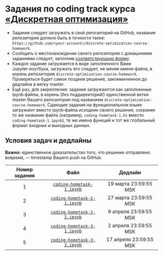 # Задания по coding track курса [«Дискретная оптимизация»](https://dainiak.github.io/teaching/courses/discopt/)
* Задания следует загружать в свой репозиторий на GitHub, название репозитория должно быть в точности такое: `https://github.com/<your-account>/discrete-optimization-course-homework`.
* Сообщить о местонахождении своего репозитория с домашниями заданиями следует, заполнив [соответствующую форму](https://goo.gl/forms/ntboVWpcRU7KoG3P2).
* Каждое задание загружается в виде заполненного Вами Jupyter‑ноутбука, загружать его следует, не меняя имени файла, в корень репозитория `discrete-optimization-course-homework`. Проверяться будет самое позднее решение, закоммиченное до дедлайна в ветку master.
* Ещё раз, для закрепления: задания загружаются как заполненные ipynb‑файлы, в корень (без поддиректорий!) единственной ветки master Вашего репозитория под названием `discrete-optimization-course-homework`. Сдающие задания на функциональном языке загружают вместо ipynb‑файла исходник своего решения, сохраняя то же название файла (например, `coding-hometask-1.hs` вместо `coding-hometask-1.ipynb`), те же имена функций и тот же глобальный формат входных и выходных данных.

## Условия задач и дедлайны
**Важно:** единственное доказательство того, что решение отправлено вовремя, — timestamp Вашего push на GitHub.

| Номер задания |                                                                     Файл                                                                     |          Дедлайн          |
|:-------------:|:--------------------------------------------------------------------------------------------------------------------------------------------:|:-------------------------:|
|       1       |   [`coding-hometask-1.ipynb`](http://nbviewer.jupyter.org/github/dainiak/discrete-optimization-course/blob/master/coding-hometask-1.ipynb)   |   19 марта 23:59:55 MSK   |
|       2       | [`coding-hometask-2-1.ipynb`](http://nbviewer.jupyter.org/github/dainiak/discrete-optimization-course/blob/master/coding-hometask-2-1.ipynb) |   27 марта 23:59:55 MSK   |
|       3       | [`coding-hometask-2-2.ipynb`](http://nbviewer.jupyter.org/github/dainiak/discrete-optimization-course/blob/master/coding-hometask-2-2.ipynb) |   9 апреля 23:59:55 MSK   |
|       4       | [`coding-hometask-3-1.ipynb`](http://nbviewer.jupyter.org/github/dainiak/discrete-optimization-course/blob/master/coding-hometask-3-1.ipynb) |   2 апреля 23:59:55 MSK   |
|       5       | [`coding-hometask-3-2.ipynb`](http://nbviewer.jupyter.org/github/dainiak/discrete-optimization-course/blob/master/coding-hometask-3-2.ipynb) |   17 апреля 23:59:55 MSK   |